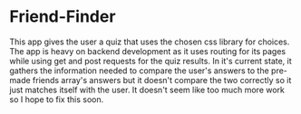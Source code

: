 # Friend-Finder
This app gives the user a quiz that uses the chosen css library for choices. The app is heavy on backend development as it uses routing for its pages while using get and post requests for the quiz results. In it's current state, it gathers the information needed to compare the user's answers to the pre-made friends array's answers but it doesn't compare the two correctly so it just matches itself with the user. It doesn't seem like too much more work so I hope to fix this soon.
